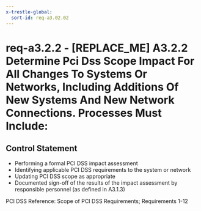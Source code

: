 ```yaml
---
x-trestle-global:
  sort-id: req-a3.02.02
---
```


# req-a3.2.2 - \[REPLACE_ME\] A3.2.2 Determine Pci Dss Scope Impact For All Changes To Systems Or Networks, Including Additions Of New Systems And New Network Connections. Processes Must Include:

## Control Statement

* Performing a formal PCI DSS impact assessment
* Identifying applicable PCI DSS requirements to the system or network
* Updating PCI DSS scope as appropriate
* Documented sign-off of the results of the impact assessment by
  responsible personnel (as defined in A3.1.3)

PCI DSS Reference: Scope of PCI DSS Requirements; Requirements 1-12
